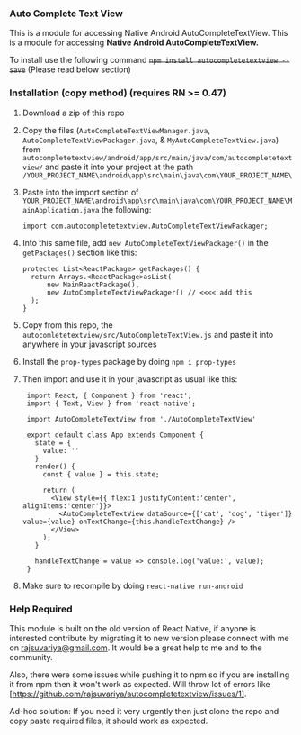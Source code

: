 ### Auto Complete Text View
 
This is a module for accessing Native Android AutoCompleteTextView.
This is a module for accessing **Native Android AutoCompleteTextView.**
 
To install use the following command
~~`npm install autocompletetextview --save`~~ (Please read below section)

### Installation (copy method) (requires RN >= 0.47)

1. Download a zip of this repo
2. Copy the files (`AutoCompleteTextViewManager.java`, `AutoCompleteTextViewPackager.java`, & `MyAutoCompleteTextView.java`) from `autocompletetextview/android/app/src/main/java/com/autocompletetextview/` and paste it into your project at the path `/YOUR_PROJECT_NAME\android\app\src\main\java\com\YOUR_PROJECT_NAME\`
3. Paste into the import section of `YOUR_PROJECT_NAME\android\app\src\main\java\com\YOUR_PROJECT_NAME\MainApplication.java` the following:

   ```
   import com.autocompletetextview.AutoCompleteTextViewPackager;
   ```
 
 4. Into this same file, add `new AutoCompleteTextViewPackager()` in the `getPackages()` section like this:
 
    ```
    protected List<ReactPackage> getPackages() {
      return Arrays.<ReactPackage>asList(
          new MainReactPackage(),
          new AutoCompleteTextViewPackager() // <<<< add this
      );
    }    
    ```
5. Copy from this repo, the `autocomletetextview/src/AutoCompleteTextView.js` and paste it into anywhere in your javascript sources
6. Install the `prop-types` package by doing `npm i prop-types`
7. Then import and use it in your javascript as usual like this:

   ```
    import React, { Component } from 'react';
    import { Text, View } from 'react-native';

    import AutoCompleteTextView from './AutoCompleteTextView'

    export default class App extends Component {
      state = {
        value: ''
      }
      render() {
        const { value } = this.state;

        return (
          <View style={{ flex:1 justifyContent:'center', alignItems:'center'}}>
            <AutoCompleteTextView dataSource={['cat', 'dog', 'tiger']} value={value} onTextChange={this.handleTextChange} />
          </View>
        );
      }

      handleTextChange = value => console.log('value:', value);
    }
   ```
8. Make sure to recompile by doing `react-native run-android`
    

### Help Required

This module is built on the old version of React Native, if anyone is interested contribute by migrating it to new version please connect with me on rajsuvariya@gmail.com. It would be a great help to me and to the community.

Also, there were some issues while pushing it to npm so if you are installing it from npm then it won't work as expected. Will throw lot of errors like [https://github.com/rajsuvariya/autocompletetextview/issues/1].

Ad-hoc solution: If you need it very urgently then just clone the repo and copy paste required files, it should work as expected.
